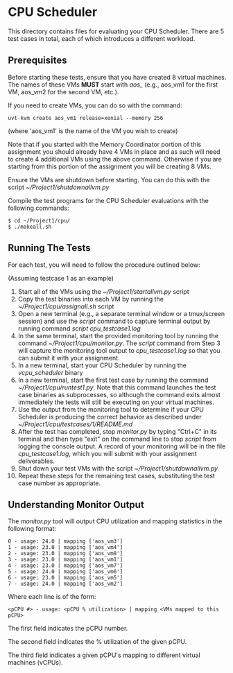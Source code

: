 # CPU Scheduler

This directory contains files for evaluating your CPU Scheduler. There are 5 test cases in total, each of which introduces a different workload.

## Prerequisites

Before starting these tests, ensure that you have created 8 virtual machines. The names of these VMs **MUST** start with *aos_* (e.g., aos_vm1 for the first VM, aos_vm2 for the second VM, etc.).

If you need to create VMs, you can do so with the command:

`uvt-kvm create aos_vm1 release=xenial --memory 256`

(where 'aos_vm1' is the name of the VM you wish to create)

Note that if you started with the Memory Coordinator portion of this assignment you should already have 4 VMs in place and as such will need to create 4 additional VMs using the above command. Otherwise if you are starting from this portion of the assignment you will be creating 8 VMs.

Ensure the VMs are shutdown before starting. You can do this with the script *~/Project1/shutdownallvm.py*

Compile the test programs for the CPU Scheduler evaluations with the following commands:

```
$ cd ~/Project1/cpu/
$ ./makeall.sh
```
 
## Running The Tests

For each test, you will need to follow the procedure outlined below:

(Assuming testcase 1 as an example)
1. Start all of the VMs using the *~/Project1/startallvm.py* script
2. Copy the test binaries into each VM by running the *~/Project1/cpu/assignall.sh* script
3. Open a new terminal (e.g., a separate terminal window or a tmux/screen session) and use the *script* command to capture terminal output by running command *script cpu_testcase1.log*
4. In the same terminal, start the provided monitoring tool by running the command *~/Project1/cpu/monitor.py*. The *script* command from Step 3 will capture the monitoring tool output to *cpu_testcase1.log* so that you can submit it with your assignment.
5. In a new terminal, start your CPU Scheduler by running the *vcpu_scheduler* binary
6. In a new terminal, start the first test case by running the command *~/Project1/cpu/runtest1.py*. Note that this command launches the test case binaries as subprocesses, so although the command exits almost immediately the tests will still be executing on your virtual machines.
7. Use the output from the monitoring tool to determine if your CPU Scheduler is producing the correct behavior as described under *~/Project1/cpu/testcases/1/README.md*
8. After the test has completed, stop *monitor.py* by typing "Ctrl+C" in its terminal and then type "exit" on the command line to stop *script* from logging the console output. A record of your monitoring will be in the file *cpu_testcase1.log*, which you will submit with your assignment deliverables.
9. Shut down your test VMs with the script *~/Project1/shutdownallvm.py*
10. Repeat these steps for the remaining test cases, substituting the test case number as appropriate.

## Understanding Monitor Output

The *monitor.py* tool will output CPU utilization and mapping statistics in the following format:

```
0 - usage: 24.0 | mapping ['aos_vm3']
1 - usage: 23.0 | mapping ['aos_vm4']
2 - usage: 23.0 | mapping ['aos_vm8']
3 - usage: 23.0 | mapping ['aos_vm1']
4 - usage: 23.0 | mapping ['aos_vm7']
5 - usage: 24.0 | mapping ['aos_vm6']
6 - usage: 23.0 | mapping ['aos_vm5']
7 - usage: 24.0 | mapping ['aos_vm2']
```

Where each line is of the form:

`<pCPU #> - usage: <pCPU % utilization> | mapping <VMs mapped to this pCPU>`

The first field indicates the pCPU number.

The second field indicates the % utilization of the given pCPU.

The third field indicates a given pCPU's mapping to different virtual machines (vCPUs).

